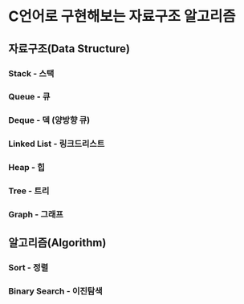 # C언어로 구현해보는 자료구조 알고리즘

## 자료구조(Data Structure)

### Stack - 스택
### Queue - 큐
### Deque - 덱 (양방향 큐)
### Linked List - 링크드리스트
### Heap - 힙
### Tree - 트리
### Graph - 그래프

## 알고리즘(Algorithm)

### Sort - 정렬
### Binary Search - 이진탐색